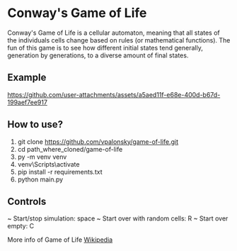 # Conway's Game of Life
Conway's Game of Life is a cellular automaton, meaning that all states of the individuals cells change based on rules (or mathematical functions). The fun of this game is to see how different initial states tend generally, generation by generations, to a diverse amount of final states.

## Example
https://github.com/user-attachments/assets/a5aed11f-e68e-400d-b67d-199aef7ee917

## How to use?
1. git clone https://github.com/vpalonsky/game-of-life.git
2. cd path_where_cloned/game-of-life
3. py -m venv venv
4. venv\Scripts\activate
5. pip install -r requirements.txt
6. python main.py

## Controls
~ Start/stop simulation: space
~ Start over with random cells: R
~ Start over empty: C

More info of Game of Life [Wikipedia](https://en.wikipedia.org/wiki/Conway%27s_Game_of_Life)

